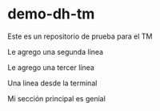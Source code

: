 # demo-dh-tm
Este es un repositorio de prueba para el TM

Le agrego una segunda linea

Le agrego una tercer línea

Una linea desde la terminal

<section id="principal">
	Mi sección principal es genial
</section>

<section id="productos">

</section
